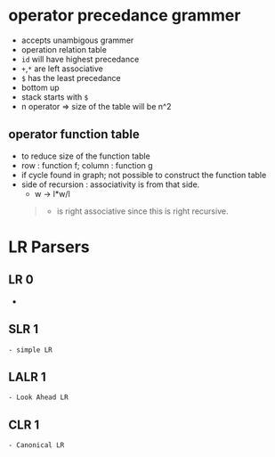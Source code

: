 # operator precedance grammer
- accepts unambigous grammer
- operation relation table
- `id` will have highest precedance
- `+`,`*` are left associative
- `$` has the least precedance
- bottom up
- stack starts with `$`
- n operator => size of the table will be n^2

## operator function table
- to reduce size of the function table
- row : function f; column : function g
- if cycle found in graph; not possible to construct the function table 
- side of recursion : associativity is from that side.
	- w -> l*w/l
	> * is right associative since this is right recursive.
	
# LR Parsers
## LR 0
- 
## SLR 1
	- simple LR
## LALR 1
	- Look Ahead LR
## CLR 1
	- Canonical LR
	
